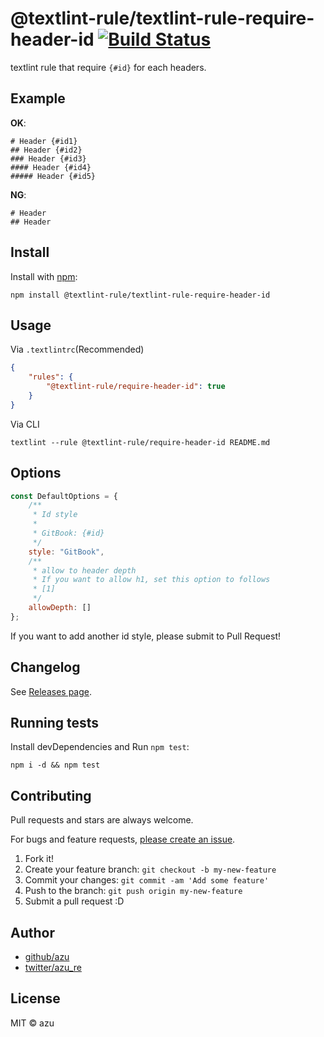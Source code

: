 # @textlint-rule/textlint-rule-require-header-id [![Build Status](https://travis-ci.org/textlint-rule/textlint-rule-require-header-id.svg?branch=master)](https://travis-ci.org/textlint-rule/textlint-rule-require-header-id)

textlint rule that require `{#id}` for each headers.

## Example

**OK**:

```
# Header {#id1}
## Header {#id2}
### Header {#id3}
#### Header {#id4}
##### Header {#id5}
```

**NG**:

```
# Header
## Header
```



## Install

Install with [npm](https://www.npmjs.com/):

    npm install @textlint-rule/textlint-rule-require-header-id

## Usage

Via `.textlintrc`(Recommended)

```json
{
    "rules": {
        "@textlint-rule/require-header-id": true
    }
}
```

Via CLI

```
textlint --rule @textlint-rule/require-header-id README.md
```

## Options

```js
const DefaultOptions = {
    /**
     * Id style
     *
     * GitBook: {#id}
     */
    style: "GitBook",
    /**
     * allow to header depth
     * If you want to allow h1, set this option to follows
     * [1]
     */
    allowDepth: []
};
```

If you want to add another id style, please submit to Pull Request!

## Changelog

See [Releases page](https://github.com/textlint-rule/textlint-rule-require-header-id/releases).

## Running tests

Install devDependencies and Run `npm test`:

    npm i -d && npm test

## Contributing

Pull requests and stars are always welcome.

For bugs and feature requests, [please create an issue](https://github.com/textlint-rule/textlint-rule-require-header-id/issues).

1. Fork it!
2. Create your feature branch: `git checkout -b my-new-feature`
3. Commit your changes: `git commit -am 'Add some feature'`
4. Push to the branch: `git push origin my-new-feature`
5. Submit a pull request :D

## Author

- [github/azu](https://github.com/azu)
- [twitter/azu_re](https://twitter.com/azu_re)

## License

MIT © azu
